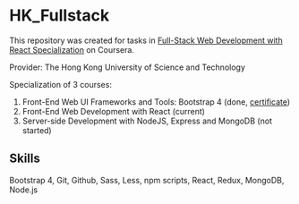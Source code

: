 # HK_Fullstack

This repository was created for tasks in [Full-Stack Web Development with React Specialization](https://www.coursera.org/specializations/full-stack-react) on Coursera.

Provider: The Hong Kong University of Science and Technology

Specialization of 3 courses:
1. Front-End Web UI Frameworks and Tools: Bootstrap 4 (done, [certificate](https://coursera.org/share/1019156a842cf10780291440a2ceb3fb)) 
3. Front-End Web Development with React (current)
4. Server-side Development with NodeJS, Express and MongoDB (not started)

## Skills

Bootstrap 4, Git, Github, Sass, Less, npm scripts, React, Redux, MongoDB, Node.js
